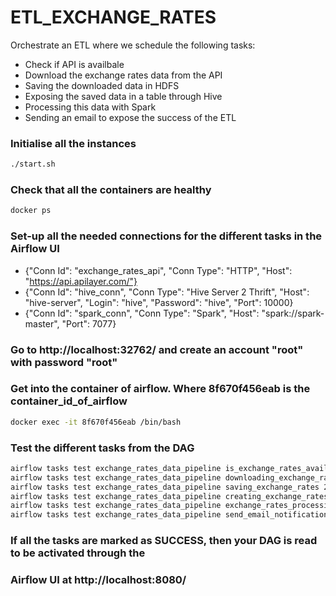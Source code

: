 # ETL_EXCHANGE_RATES
Orchestrate an ETL where we schedule the following tasks:
- Check if API is availbale
- Download the exchange rates data from the API
- Saving the downloaded data in HDFS
- Exposing the saved data in a table through Hive
- Processing this data with Spark
- Sending an email to expose the success of the ETL


### Initialise all the instances
``` bash
./start.sh
```

### Check that all the containers are healthy
``` bash
docker ps
```

### Set-up all the needed connections for the different tasks in the Airflow UI
- {"Conn Id": "exchange_rates_api", "Conn Type": "HTTP", "Host": "https://api.apilayer.com/"}
- {"Conn Id": "hive_conn", "Conn Type": "Hive Server 2 Thrift", "Host": "hive-server", 
    "Login": "hive", "Password": "hive", "Port": 10000}
- {"Conn Id": "spark_conn", "Conn Type": "Spark", "Host": "spark://spark-master", "Port": 7077}

### Go to http://localhost:32762/ and create an account "root" with password "root"

### Get into the container of airflow. Where 8f670f456eab is the container_id_of_airflow
``` bash
docker exec -it 8f670f456eab /bin/bash
```

### Test the different tasks from the DAG
``` bash
airflow tasks test exchange_rates_data_pipeline is_exchange_rates_available 2019-01-01
airflow tasks test exchange_rates_data_pipeline downloading_exchange_rates 2019-01-01
airflow tasks test exchange_rates_data_pipeline saving_exchange_rates 2019-01-01
airflow tasks test exchange_rates_data_pipeline creating_exchange_rates_table 2019-01-01
airflow tasks test exchange_rates_data_pipeline exchange_rates_processing 2019-01-01
airflow tasks test exchange_rates_data_pipeline send_email_notification 2019-01-01
```

### If all the tasks are marked as SUCCESS, then your DAG is read to be activated through the
### Airflow UI at http://localhost:8080/
